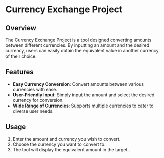 # Currency Exchange Project

## Overview
The Currency Exchange Project is a tool designed converting amounts between different currencies. By inputting an amount and the desired currency, users can easily obtain the equivalent value in another currency of their choice.

## Features
- **Easy Currency Conversion**: Convert amounts between various currencies with ease.
- **User-Friendly Input**: Simply input the amount and select the desired currency for conversion.
- **Wide Range of Currencies**: Supports multiple currencies to cater to diverse user needs.

## Usage
1. Enter the amount and currency you wish to convert.
2. Choose the currency you want to convert to.
3. The tool will display the equivalent amount in the target..


